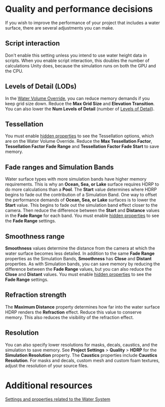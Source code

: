 
# Quality and performance decisions
If you wish to improve the performance of your project that includes a water surface, there are several adjustments you can make.
## Script interaction
Don't enable this setting unless you intend to use water height data in scripts. When you enable script interaction, this doubles the number of calculations Unity does, because the simulation runs on both the GPU and the CPU.
## Levels of Detail (LODs)
In the [Water Volume Override](WaterSystem-VolOverride.md), you can reduce memory demands if you keep grid size down. Reduce the **Max Grid Size** and **Elevation Transition**. You can also lower the **Num Levels of Detail** (number of [Levels of Detail](https://docs.unity3d.com/Manual/LevelOfDetail.html)).
## Tessellation
You must enable [hidden properties](WaterSystem-Properties.md#hidden) to see the Tessellation options, which are on the Water Volume Override.
Reduce the **Max Tessellation Factor**, **Tessellation Factor Fade Range** and **Tessellation Factor Fade Start** to save memory.

## Fade ranges and Simulation Bands
Water surface types with more simulation bands have higher memory requirements. This is why an **Ocean, Sea, or Lake** surface requires HDRP to do more calculations than a **Pool**. The **Start** value determines where HDRP begins to fade out the contribution of a Simulation Band.
One way to offset the performance demands of **Ocean, Sea, or Lake** surfaces is to lower the **Start** value. This begins to fade out the simulation band effect closer to the camera. Then reduce the difference between the **Start** and **Distance** values in the **Fade Range** for each band.
You must enable [hidden properties](WaterSystem-Properties.md#hidden) to see the **Fade Range** settings.
## Smoothness range
**Smoothness** values determine the distance from the camera at which the water surface becomes less detailed. In addition to the same **Fade Range** properties as the Simulation Bands, **Smoothness** has **Close** and **Distant** properties. As with Simulation bands, you can save memory by reducing the difference between the **Fade Range** values, but you can also reduce the **Close** and **Distant** values.
You must enable [hidden properties](WaterSystem-Properties.md#hidden) to see the **Fade Range** settings.

## Refraction strength
The **Maximum Distance** property determines how far into the water surface HDRP renders the **Refraction** effect. Reduce this value to conserve memory. This also reduces the visibility of the refraction effect.
## Resolution
You can also specify lower resolutions for masks, decals, caustics, and the simulation to save memory.
See **Project Settings** > **Quality** > **HDRP** for the **Simulation Resolution** property.
The **Caustics** properties include **Caustics Resolution**.
For masks and decals, custom mesh and custom foam textures, adjust the resolution of your source files.

# Additional resources
[Settings and properties related to the Water System](WaterSystem-Properties.md)